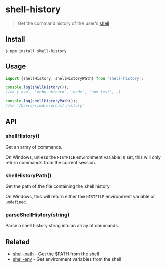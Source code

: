# shell-history

> Get the command history of the user's [shell](https://en.wikipedia.org/wiki/Shell_(computing))

## Install

```
$ npm install shell-history
```

## Usage

```js
import {shellHistory, shellHistoryPath} from 'shell-history';

console.log(shellHistory());
//=> ['ava', 'echo unicorn', 'node', 'npm test', …]

console.log(shellHistoryPath());
//=> '/Users/sindresorhus/.history'
```

## API

### shellHistory()

Get an array of commands.

On Windows, unless the `HISTFILE` environment variable is set, this will only return commands from the current session.

### shellHistoryPath()

Get the path of the file containing the shell history.

On Windows, this will return either the `HISTFILE` environment variable or `undefined`.

### parseShellHistory(string)

Parse a shell history string into an array of commands.

## Related

- [shell-path](https://github.com/sindresorhus/shell-path) - Get the $PATH from the shell
- [shell-env](https://github.com/sindresorhus/shell-env) - Get environment variables from the shell
